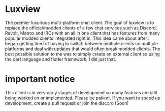 # Luxview
The premier luxurious multi-platform chat client. The goal of luxview is to replace the official/modded clients of a few chat services such as Discord, Revolt, Matrox and IRCs with an all in one client that has features from many popular modded clients integrated right in. This idea came about after I began getting tired of having to switch between multiple clients on multiple platforms and deal with updates that would often break modded clients. The best possible solution to me was to simply create an external client so using the dart language and flutter framework, I did just that.
# important notice
This client is in very early stages of development so many features are still being worked on or implemented. Please be patient. If you want to speed up development, create a pull request or join the discord (Soon)
